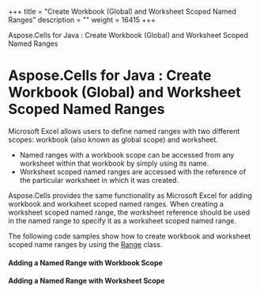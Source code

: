 +++
title = "Create Workbook (Global) and Worksheet Scoped Named Ranges" 
description = "" 
weight = 16415 
+++

Aspose.Cells for Java : Create Workbook (Global) and Worksheet Scoped Named Ranges  

# Aspose.Cells for Java : Create Workbook (Global) and Worksheet Scoped Named Ranges


Microsoft Excel allows users to define named ranges with two different scopes: workbook (also known as global scope) and worksheet.

*   Named ranges with a workbook scope can be accessed from any worksheet within that workbook by simply using its name.
*   Worksheet scoped named ranges are accessed with the reference of the particular worksheet in which it was created.

Aspose.Cells provides the same functionality as Microsoft Excel for adding workbook and worksheet scoped named ranges. When creating a worksheet scoped named range, the worksheet reference should be used in the named range to specify it as a worksheet scoped named range.

The following code samples show how to create workbook and worksheet scoped name ranges by using the [Range](https://apireference.aspose.com/java/cells/com.aspose.cells/Range) class.

#### Adding a Named Range with Workbook Scope


#### Adding a Named Range with Worksheet Scope

